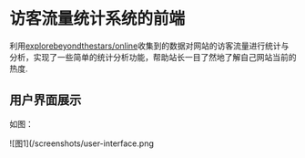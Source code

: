 # 访客流量统计系统的前端

利用[explorebeyondthestars/online](https://github.com/explorebeyondthestars/online)收集到的数据对网站的访客流量进行统计与分析，实现了一些简单的统计分析功能，帮助站长一目了然地了解自己网站当前的热度.

## 用户界面展示

如图：

![图1](/screenshots/user-interface.png